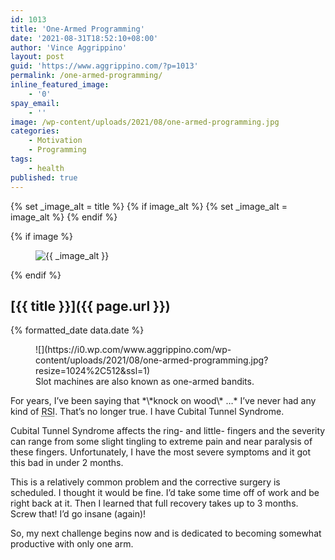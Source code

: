 ```yaml
---
id: 1013
title: 'One-Armed Programming'
date: '2021-08-31T18:52:10+08:00'
author: 'Vince Aggrippino'
layout: post
guid: 'https://www.aggrippino.com/?p=1013'
permalink: /one-armed-programming/
inline_featured_image:
    - '0'
spay_email:
    - ''
image: /wp-content/uploads/2021/08/one-armed-programming.jpg
categories:
    - Motivation
    - Programming
tags:
    - health
published: true
---
```


{% set _image_alt = title %}
{% if image_alt %}
    {% set _image_alt = image_alt %}
{% endif %}

{% if image %}
    <figure class="post__image">
        <img src="{{ image }}" alt="{{ _image_alt }}">
    </figure>
{% endif %}

## [{{ title }}]({{ page.url }})

<p class="post__date">{% formatted_date data.date %}</p>

<figure class="wp-block-image size-large is-style-default">![](https://i0.wp.com/www.aggrippino.com/wp-content/uploads/2021/08/one-armed-programming.jpg?resize=1024%2C512&ssl=1)<figcaption>Slot machines are also known as one-armed bandits.</figcaption></figure>For years, I’ve been saying that *\*knock on wood\* …* I’ve never had any kind of <abbr title="Repetitive Strain Injury">RSI</abbr>. That’s no longer true. I have Cubital Tunnel Syndrome.

Cubital Tunnel Syndrome affects the ring- and little- fingers and the severity can range from some slight tingling to extreme pain and near paralysis of these fingers. Unfortunately, I have the most severe symptoms and it got this bad in under 2 months.

This is a relatively common problem and the corrective surgery is scheduled. I thought it would be fine. I’d take some time off of work and be right back at it. Then I learned that full recovery takes up to 3 months. Screw that! I’d go insane (again)!

So, my next challenge begins now and is dedicated to becoming somewhat productive with only one arm.